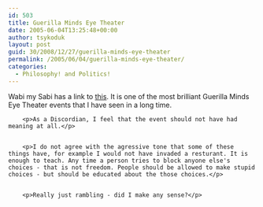 ```yaml
---
id: 503
title: Guerilla Minds Eye Theater
date: 2005-06-04T13:25:48+00:00
author: tsykoduk
layout: post
guid: 30/2008/12/27/guerilla-minds-eye-theater
permalink: /2005/06/04/guerilla-minds-eye-theater/
categories:
  - Philosophy! and Politics!
---
```

<p>Wabi my Sabi has a link to <a href="http://www.billboardliberation.com/ronald.html">this</a>. It is one of the most brilliant Guerilla Minds Eye Theater events that I have seen in a long time.</p>


		<p>As a Discordian, I feel that the event should not have had meaning at all.</p>


		<p>I do not agree with the agressive tone that some of these things have, for example I would not have invaded a resturant. It is enough to teach. Any time a person tries to block anyone else's choices - that is not freedom. People should be allowed to make stupid choices - but should be educated about the those choices.</p>


		<p>Really just rambling - did I make any sense?</p>